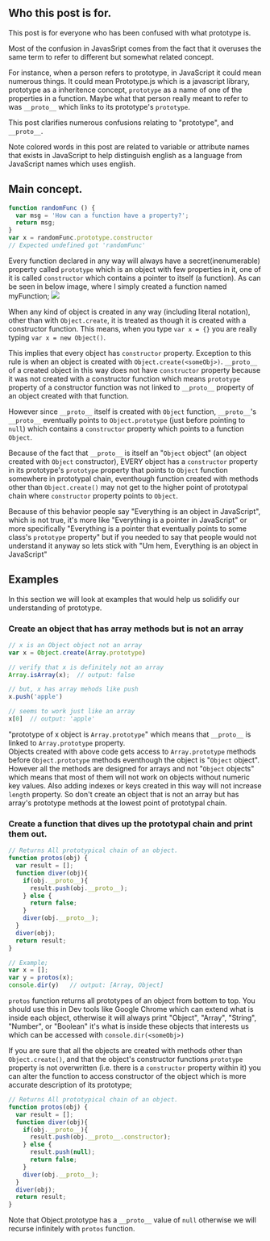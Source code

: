 ## Who this post is for.
This post is for everyone who has been confused with what prototype is.  

Most of the confusion in JavasSript comes from the fact that it overuses the same term to refer to different but somewhat related concept.

For instance, when a person refers to prototype, in JavaScript it could mean numerous things. It could mean Prototype.js which is a javascript library, prototype as a inheritence concept, `prototype` as a name of one of the properties in a function. Maybe what that person really meant to refer to was `__proto__` which links to its prototype's `prototype`.

This post clarifies numerous confusions relating to "prototype", and `__proto__`.

Note colored words in this post are related to variable or attribute names that exists in JavaScript to help distinguish english as a language from JavaScript names which uses english.

## Main concept.
```javascript
function randomFunc () {
  var msg = 'How can a function have a property?';
  return msg;
}
var x = randomFunc.prototype.constructor  
// Expected undefined got 'randomFunc'
```
Every function declared in any way will always have a secret(inenumerable) property called `prototype` which is an object with few properties in it, one of it is called `constructor` which contains a pointer to itself (a function). As can be seen in below image, where I simply created a function named myFunction;
![](https://raw.githubusercontent.com/imskojs/imskojs.github.io/master/constructor.png)

When any kind of object is created in any way (including literal notation), other than with `Object.create`, it is treated as though it is created with a constructor function. This means, when you type `var x = {}` you are really typing `var x = new Object()`.

This implies that every object has `constructor` property. Exception to this rule is when an object is created with `Object.create(<someObj>)`.  `__proto__` of a created object in this way does not have `constructor` property because it was not created with a constructor function which means `prototype` property of a constructor function was not linked to `__proto__` property of an object created with that function. 

However since `__proto__` itself is created with `Object` function, `__proto__`'s `__proto__` eventually points to `Object.prototype` (just before pointing to `null`) which contains a `constructor` property which points to a function `Object`. 

Because of the fact that `__proto__` is itself an "`Object` object" (an object created with `Object` constructor), EVERY object has a `constructor` property in its prototype's `prototype` property that points to `Object` function somewhere in prototypal chain, eventhough function created with methods other than `Object.create()` may not get to the higher point of prototypal chain where `constructor` property points to `Object`.

Because of this behavior people say "Everything is an object in JavaScript", which is not true, it's more like "Everything is a pointer in JavaScript" or more specifically "Everything is a pointer that eventually points to some class's `prototype` property" but if you needed to say that people would not understand it anyway so lets stick with "Um hem, Everything is an object in JavaScript"

## Examples
In this section we will look at examples that would help us solidify our understanding of prototype.


### Create an object that has array methods but is not an array

```javascript
// x is an Object object not an array
var x = Object.create(Array.prototype)

// verify that x is definitely not an array
Array.isArray(x);  // output: false

// but, x has array mehods like push
x.push('apple')

// seems to work just like an array
x[0]  // output: 'apple'
```
"prototype of x object is `Array.prototype`" which means that `__proto__` is linked to `Array.prototype` property.  
Objects created with above code gets access to `Array.prototype` methods before `Object.prototype` methods eventhough the object is "`Object` object". However all the methods are designed for arrays and not "`Object` objects" which means that most of them will not work on objects without numeric key values. Also adding indexes or keys created in this way will not increase `length` property. So don't create an object that is not an array but has array's prototype methods at the lowest point of prototypal chain.

### Create a function that dives up the prototypal chain and print them out.
```javascript
// Returns All prototypical chain of an object.
function protos(obj) {
  var result = [];
  function diver(obj){
    if(obj.__proto__){
      result.push(obj.__proto__);
    } else {
      return false;
    }
    diver(obj.__proto__);
  }
  diver(obj);
  return result;
}

// Example;
var x = [];
var y = protos(x); 
console.dir(y)   // output: [Array, Object]
```
`protos` function returns all prototypes of an object from bottom to top.
You should use this in Dev tools like Google Chrome which can extend what is inside each object, otherwise it will always print "Object", "Array", "String", "Number", or "Boolean" it's what is inside these objects that interests us which can be accessed with `console.dir(<someObj>)`

If you are sure that all the objects are created with methods other than `Object.create()`, and that the object's constructor functions `prototype` property is not overwritten (i.e. there is a `constructor` property within it) you can alter the function to access constructor of the object which is more accurate description of its prototype;
```javascript
// Returns All prototypical chain of an object.
function protos(obj) {
  var result = [];
  function diver(obj){
    if(obj.__proto__){
      result.push(obj.__proto__.constructor);
    } else {
      result.push(null);
      return false;
    }
    diver(obj.__proto__);
  }
  diver(obj);
  return result;
}

```
Note that Object.prototype has a `__proto__` value of `null` otherwise we will recurse infinitely with `protos` function.